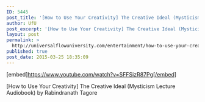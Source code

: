 ```yaml
---
ID: 5445
post_title: '[How to Use Your Creativity] The Creative Ideal (Mysticism Lecture Audiobook)'
author: UfU
post_excerpt: '[How to Use Your Creativity] The Creative Ideal (Mysticism Lecture Audiobook) by Rabindranath Tagore'
layout: post
permalink: >
  http://universalflowuniversity.com/entertainment/how-to-use-your-creativity-the-creative-ideal-mysticism-lecture-audiobook/
published: true
post_date: 2015-03-25 18:35:09
---
```

[embed]https://www.youtube.com/watch?v=SFFSizR87Pg[/embed]<br>
<p>[How to Use Your Creativity] The Creative Ideal (Mysticism Lecture Audiobook) by Rabindranath Tagore</p>